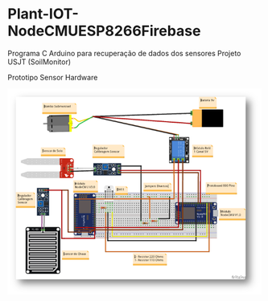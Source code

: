# Plant-IOT-NodeCMUESP8266Firebase
Programa C Arduino para recuperação de dados dos sensores Projeto USJT (SoilMonitor)

Prototipo Sensor Hardware

![Prototipo](https://raw.githubusercontent.com/MarcosApp/Plant-IOT-NodeCMUESP8266Firebase/master/PrototipoHardware.png)
